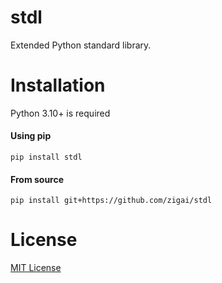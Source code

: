 # stdl
Extended Python standard library.
# Installation
Python 3.10+ is required
#### Using pip
```
pip install stdl
```
#### From source
```
pip install git+https://github.com/zigai/stdl
```
# License
[MIT License](https://github.com/zigai/stdl/blob/master/LICENSE)
